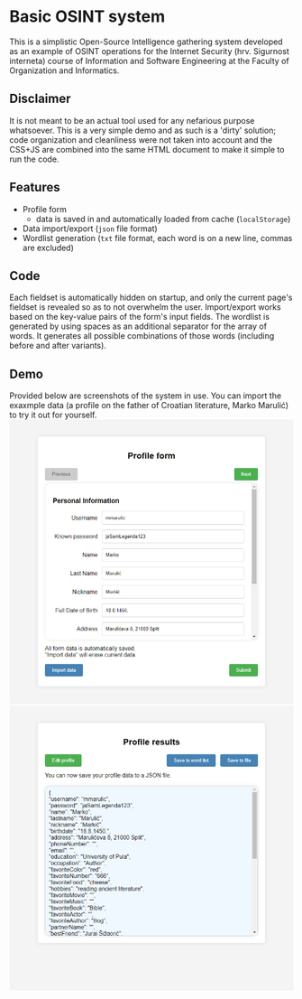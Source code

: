 # Basic OSINT system
This is a simplistic Open-Source Intelligence gathering system developed as an example of OSINT operations for the Internet Security (hrv. Sigurnost interneta) course of Information and Software Engineering at the Faculty of Organization and Informatics.

## Disclaimer
It is not meant to be an actual tool used for any nefarious purpose whatsoever.
This is a very simple demo and as such is a 'dirty' solution; code organization and cleanliness were not taken into account and the CSS+JS are combined into the same HTML document to make it simple to run the code.


## Features
* Profile form
  * data is saved in and automatically loaded from cache (`localStorage`)
* Data import/export (`json` file format)
* Wordlist generation (`txt` file format, each word is on a new line, commas are excluded)

## Code
Each fieldset is automatically hidden on startup, and only the current page's fieldset is revealed so as to not overwhelm the user.
Import/export works based on the key-value pairs of the form's input fields.
The wordlist is generated by using spaces as an additional separator for the array of words. It generates all possible combinations of those words (including before and after variants).

## Demo
Provided below are screenshots of the system in use. You can import the exaxmple data (a profile on the father of Croatian literature, Marko Marulić) to try it out for yourself.
![Personal information](pictures/osint-system-personal-information.png)
![Results](pictures/osint-system-results.png)